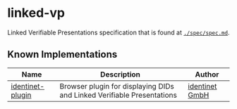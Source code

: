 # linked-vp

Linked Verifiable Presentations specification that is found at [`./spec/spec.md`](./spec/spec.md).

## Known Implementations

| Name                                                              | Description                                                            | Author                                 |
| ----------------------------------------------------------------- | ---------------------------------------------------------------------- | -------------------------------------- |
| [identinet-plugin](https://github.com/identinet/identinet-plugin) | Browser plugin for displaying DIDs and Linked Verifiable Presentations | [identinet GmbH](https://identinet.io) |
